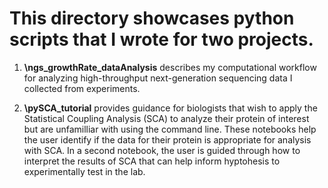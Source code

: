 # This directory showcases python scripts that I wrote for two projects. 

1. **\ngs_growthRate_dataAnalysis** describes my computational workflow for analyzing high-throughput next-generation sequencing data I collected from experiments. 

2. **\pySCA_tutorial** provides guidance for biologists that wish to apply the Statistical Coupling Analysis (SCA) to analyze their protein of interest but are unfamilliar with using the command line. These notebooks help the user identify if the data for their protein is appropriate for analysis with SCA. In a second notebook, the user is guided through how to interpret the results of SCA that can help inform hyptohesis to experimentally test in the lab. 
